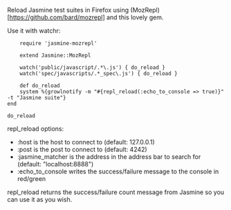 Reload Jasmine test suites in Firefox using (MozRepl)[https://github.com/bard/mozrepl] and this lovely gem.

Use it with watchr:

		require 'jasmine-mozrepl'

		extend Jasmine::MozRepl

		watch('public/javascript/.*\.js') { do_reload }
		watch('spec/javascripts/.*_spec\.js') { do_reload }

		def do_reload
  		system %{growlnotify -m "#{repl_reload(:echo_to_console => true)}" -t "Jasmine suite"}
  	end
  
  	do_reload

repl_reload options:
* :host is the host to connect to (default: 127.0.0.1)
* :post is the post to connect to (default: 4242)
* :jasmine_matcher is the address in the address bar to search for (default: "localhost:8888")
* :echo_to_console writes the success/failure message to the console in red/green

repl_reload returns the success/failure count message from Jasmine so you can use it as you wish.

